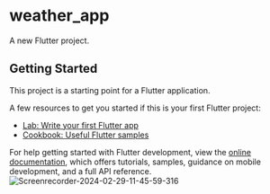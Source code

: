 # weather_app

A new Flutter project.

## Getting Started

This project is a starting point for a Flutter application.

A few resources to get you started if this is your first Flutter project:

- [Lab: Write your first Flutter app](https://docs.flutter.dev/get-started/codelab)
- [Cookbook: Useful Flutter samples](https://docs.flutter.dev/cookbook)

For help getting started with Flutter development, view the
[online documentation](https://docs.flutter.dev/), which offers tutorials,
samples, guidance on mobile development, and a full API reference.
![Screenrecorder-2024-02-29-11-45-59-316](https://github.com/Mohamed123-r/weather_app/assets/143755584/47b447d3-8101-4ea5-a382-b88281d0c249)
